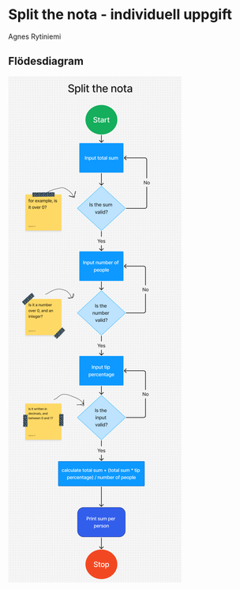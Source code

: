 # Split the nota - individuell uppgift
Agnes Rytiniemi

## Flödesdiagram
![Flödesdiagram](SplitTheNota.png)